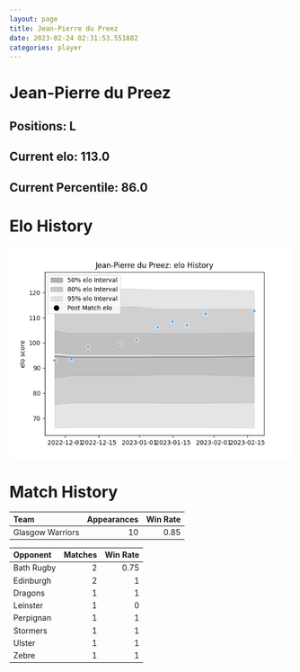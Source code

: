 ```yaml
---  
layout: page  
title: Jean-Pierre du Preez  
date: 2023-02-24 02:31:53.551882  
categories: player  
---
```

# Jean-Pierre du Preez

## Positions: L

## Current elo: 113.0

## Current Percentile: 86.0

# Elo History


![elo history](history_Jean-PierreduPreez.png)
# Match History


| Team             |   Appearances |   Win Rate |
|:-----------------|--------------:|-----------:|
| Glasgow Warriors |            10 |       0.85 |

| Opponent   |   Matches |   Win Rate |
|:-----------|----------:|-----------:|
| Bath Rugby |         2 |       0.75 |
| Edinburgh  |         2 |       1    |
| Dragons    |         1 |       1    |
| Leinster   |         1 |       0    |
| Perpignan  |         1 |       1    |
| Stormers   |         1 |       1    |
| Ulster     |         1 |       1    |
| Zebre      |         1 |       1    |